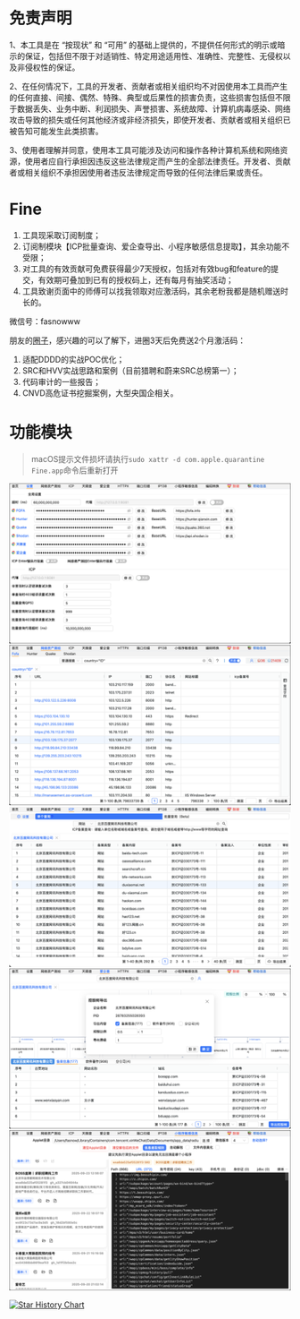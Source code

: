 # 免责声明
1、本工具是在 “按现状” 和 “可用” 的基础上提供的，不提供任何形式的明示或暗示的保证，包括但不限于对适销性、特定用途适用性、准确性、完整性、无侵权以及非侵权性的保证。

2、在任何情况下，工具的开发者、贡献者或相关组织均不对因使用本工具而产生的任何直接、间接、偶然、特殊、典型或后果性的损害负责，这些损害包括但不限于数据丢失、业务中断、利润损失、声誉损害、系统故障、计算机病毒感染、网络攻击导致的损失或任何其他经济或非经济损失，即使开发者、贡献者或相关组织已被告知可能发生此类损害。

3、使用者理解并同意，使用本工具可能涉及访问和操作各种计算机系统和网络资源，使用者应自行承担因违反这些法律规定而产生的全部法律责任。开发者、贡献者或相关组织不承担因使用者违反法律规定而导致的任何法律后果或责任。

# Fine
1. 工具现采取订阅制度；
2. 订阅制模块【ICP批量查询、爱企查导出、小程序敏感信息提取】，其余功能不受限；
3. 对工具的有效贡献可免费获得最少7天授权，包括对有效bug和feature的提交，有效期可叠加到已有的授权码上，还有每月有抽奖活动；
4. 工具致谢页面中的师傅可以找我领取对应激活码，其余老粉我都是随机赠送时长的。


微信号：fasnowww

朋友的[圈子](https://pc.fenchuan8.com/#/index?forum=106741&yqm=11GB)，感兴趣的可以了解下，进圈3天后免费送2个月激活码：
1. 适配DDDD的实战POC优化；
2. SRC和HVV实战思路和案例（目前猎聘和蔚来SRC总榜第一）；
3. 代码审计的一些报告；
4. CNVD高危证书挖掘案例，大型央国企相关。


# 功能模块

> macOS提示文件损坏请执行`sudo xattr -d com.apple.quarantine Fine.app`命令后重新打开

![1](README_images/setting.png)
![2](README_images/fofa.png)
![3](README_images/icp.png)
![4](README_images/aiqicha.png)
![6](README_images/miniapp.png)


[![Star History Chart](https://api.star-history.com/svg?repos=fasnow/fine&type=Date)](https://www.star-history.com/#fasnow/fine&Date)